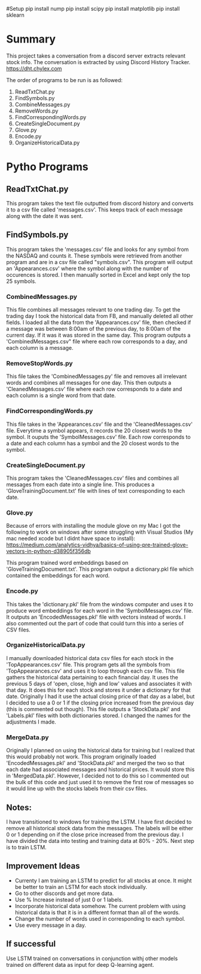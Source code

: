 #Setup
pip install nump
pip install scipy
pip install matplotlib
pip install sklearn

# Summary
This project takes a conversation from a discord server extracts relevant stock info.
The conversation is extracted by using Discord History Tracker. https://dht.chylex.com

The order of programs to be run is as followed:
1. ReadTxtChat.py
2. FindSymbols.py
3. CombineMessages.py
4. RemoveWords.py
5. FindCorrespondingWords.py
6. CreateSingleDocument.py
7. Glove.py
8. Encode.py
9. OrganizeHistoricalData.py

# Pytho Programs

## ReadTxtChat.py
This program takes the text file outputted from discord history
and converts it to a csv file called 'messages.csv'. This
keeps track of each message along with the date it was sent.

## FindSymbols.py
This program takes the 'messages.csv' file and looks for
any symbol from the NASDAQ and counts it. These symbols were
retrieved from another program and are in a csv file called "symbols.csv".
This program will output an 'Appearances.csv' where the symbol 
along with the number of occurences is stored. I then manually sorted in
Excel and kept only the top 25 symbols.

### CombinedMessages.py
This file combines all messages relevant to one trading day. To
get the trading day I took the historical data from FB, and 
manually deleted all other fields. I loaded all the data from
the 'Appearances.csv' file, then checked if a message
was between 8:00am of the previous day, to 8:00am of the 
current day. If it was it was stored in the same day. This
program outputs a 'CombinedMessages.csv" file where each row
corresponds to a day, and each column is a message.

### RemoveStopWords.py
This file takes the 'CombinedMessages.py' file and removes all irrelevant words and combines all messages for
one day. This then outputs a 'CleanedMessages.csv' file where
each row corresponds to a date and each column is a single word from that date.

### FindCorrespondingWords.py
This file takes in the 'Appearances.csv' file and the 'CleanedMessages.csv'
file. Everytime a symbol appears, it records the 20 closest words to 
the symbol. It ouputs the 'SymbolMessages.csv' file. Each row corresponds to
a date and each column has a symbol and the 20 closest words to the symbol.

### CreateSingleDocument.py
This program takes the 'CleanedMessages.csv' files and 
combines all messages from each date into a single line. This
produces a 'GloveTrainingDocument.txt' file with lines of text 
corresponding to each date.

### Glove.py
Because of errors with installing the module glove on my Mac I got the following to work on windows after some struggling 
with Visual Studios (My mac needed xcode but I didnt have space to install):
https://medium.com/analytics-vidhya/basics-of-using-pre-trained-glove-vectors-in-python-d38905f356db

This program trained word embeddings based on 'GloveTrainingDocument.txt'. This program
output a dictionary.pkl file which contained the embeddings for each word.

### Encode.py
This takes the 'dictionary.pkl' file from the windows computer and uses it to produce
word embeddings for each word in the 'SymbolMessages.csv' file. It outputs an
'EncodedMessages.pkl' file with vectors instead of words. I also commented out the
part of code that could turn this into a series of CSV files.

### OrganizeHistoricalData.py
I manually downloaded historical data csv files for each stock in the 
'TopAppearances.csv' file. This program gets all the symbols from 'TopAppearances.csv' 
and uses it to loop through each csv file. This file gathers the historical data pertaining
to each financial day. It uses the previous 5 days of 'open, close, high and low' values
and associates it with that day. It does this for each stock and stores it under a
dictionary for that date. Originally I had it use the actual closing price of that day
as a label, but I decided to use a 0 or 1 if the closing price increased from the previous 
day (this is commented out though). This file outputs a 'StockData.pkl' and 'Labels.pkl' files
with both dictionaries stored. I changed the names for the adjustments I made.

### MergeData.py
Originally I planned on using the historical data for training but I realized that 
this would probably not work. This program originally loaded 'EncodedMessages.pkl' and
'StockData.pkl' and merged the two so that each date had associated messages and historical 
prices. It would store this in 'MergedData.pkl'. However, I decided not to do this so I 
commented out the bulk of this code and just used it to remove the first row of messages so it
would line up with the stocks labels from their csv files.


## Notes:
I have transitioned to windows for training the LSTM.
I have first decided to remove all historical stock data
from the messages. The labels will be either 0 or 1 depending
on if the close price increased from the previous day.
I have divided the data into testing and training data at
80% - 20%. Next step is to train LSTM.

## Improvement Ideas

- Currenty I am training an LSTM to predict for all
stocks at once. It might be better to train an LSTM for 
each stock individually.
- Go to other discords and get more data.
- Use % Increase instead of just 0 or 1 labels.
- Incorporate historical data somehow. The current problem with 
using historical data is that it is in a different format than 
all of the words.
- Change the number of words used in corresponding to
each symbol.
- Use every message in a day.

## If successful
Use LSTM trained on conversations in conjunction
withj other models trained on different data as input
for deep Q-learning agent.